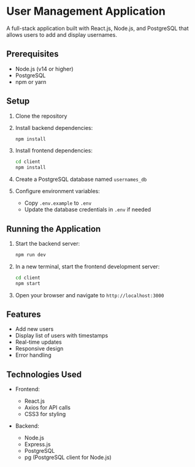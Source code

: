# User Management Application

A full-stack application built with React.js, Node.js, and PostgreSQL that allows users to add and display usernames.

## Prerequisites

- Node.js (v14 or higher)
- PostgreSQL
- npm or yarn

## Setup

1. Clone the repository
2. Install backend dependencies:

   ```bash
   npm install
   ```

3. Install frontend dependencies:

   ```bash
   cd client
   npm install
   ```

4. Create a PostgreSQL database named `usernames_db`

5. Configure environment variables:
   - Copy `.env.example` to `.env`
   - Update the database credentials in `.env` if needed

## Running the Application

1. Start the backend server:

   ```bash
   npm run dev
   ```

2. In a new terminal, start the frontend development server:

   ```bash
   cd client
   npm start
   ```

3. Open your browser and navigate to `http://localhost:3000`

## Features

- Add new users
- Display list of users with timestamps
- Real-time updates
- Responsive design
- Error handling

## Technologies Used

- Frontend:

  - React.js
  - Axios for API calls
  - CSS3 for styling

- Backend:
  - Node.js
  - Express.js
  - PostgreSQL
  - pg (PostgreSQL client for Node.js)
